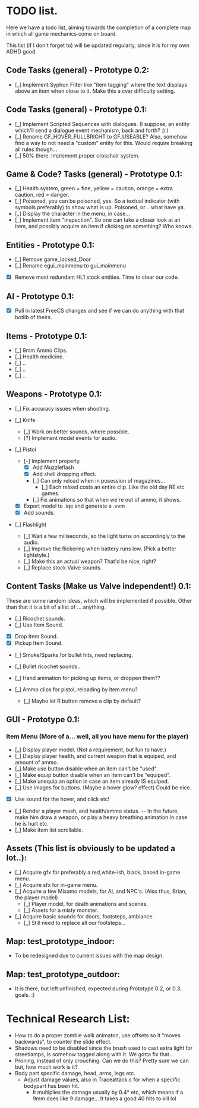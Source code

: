 # TODO list.
Here we have a todo list, aiming towards the completion of a complete map
in which all game mechanics come on board.

This list (if I don't forget to) will be updated regularly, since it is for
my own ADHD good.

## Code Tasks (general) - Prototype 0.2:
- [_] Implement Syphon Filter like "item tagging" where the text displays above an item when close to it. Make this a cvar difficulty setting.

## Code Tasks (general) - Prototype 0.1:
- [_] Implement Scripted Sequences with dialogues. (I suppose, an entity which'll send a dialogue event mechanism, back and forth? :) )
- [_] Rename GF_HOVER_FULLBRIGHT to GF_USEABLE? Also, somehow find a way to not need a "custom" entity for this. Would require breaking all rules though...
- [_] 50% there. Implement proper crosshair system.

## Game & Code? Tasks (general) - Prototype 0.1:
- [_] Health system, green = fine, yellow = caution, orange = extra caution, red = danger.
- [_] Poisoned, you can be poisoned, yes. So a textual indicator (with symbols preferably) to show what is up. Poisoned, or... what have ya.
- [_] Display the character in the menu, in case...
- [_] Implement item "inspection". So one can take a closer look at an item, and possibly acquire an item if clicking on something? Who knows.

## Entities - Prototype 0.1:
- [_] Remove game_locked_Door
- [_] Rename egui_mainmenu to gui_mainmenu
- [X] Remove most redundant HL1 stock entities. Time to clear our code.

## AI - Prototype 0.1:
- [X] Pull in latest FreeCS changes and see if we can do anything with that botlib of theirs.


## Items - Prototype 0.1:
- [_] 9mm Ammo Clips.
- [_] Health medicine.
- [_] ..
- [_] ..
- [_] ..

## Weapons - Prototype 0.1:
- [_] Fix accuracy issues when shooting.

- [_] Knife
  - [_] Work on better sounds, where possible.
  - [?] Implement model events for audio.

- [_] Pistol
  - [-] Implement properly.
    - [X] Add Muzzleflash
    - [X] Add shell dropping effect.
    - [_] Can only reload when in posession of magazines... 
      - [_] Each reload costs an entire clip. Like the old day RE etc games.
    - [_] Fix animations so that when we're out of ammo, it shows.
  - [X] Export model to .iqe and generate a .vvm
  - [X] Add sounds.

- [_] Flashlight
  - [_] Wait a few miliseconds, so the light turns on accordingly to the audio.
  - [_] Improve the flickering when battery runs low. (Pick a better lightstyle.)
  - [_] Make this an actual weapon? That'd be nice, right?
  - [_] Replace stock Valve sounds.

## Content Tasks (Make us Valve independent!) 0.1:
These are some random ideas, which will be implemented if possible.
Other than that it is a bit of a list of ... anything.
- [_] Ricochet sounds.
- [_] Use Item Sound.
- [X] Drop Item Sound.
- [X] Pickup Item Sound.
- [_] Smoke/Sparks for bullet hits, need replacing.
- [_] Bullet ricochet sounds..
- [_] Hand animation for picking up items, or droppen them??

- [_] Ammo clips for pistol, reloading by item menu?
  - [_] Maybe let R button remove a clip by default?

## GUI - Prototype 0.1:
### Item Menu (More of a... well, all you have menu for the player)
- [_] Display player model. (Not a requirement, but fun to have.)
- [_] Display player health, and current weapon that is equiped, and amount of ammo.
- [_] Make use button disable when an item can't be "used".
- [_] Make equip button disable when an item can't be "equiped".
- [_] Make unequip an option in case an item already IS equiped.
- [_] Use images for buttons. (Maybe a hover glow? effect) Could be nice.
- [X] Use sound for the hover, and click etc!
- [_] Render a player mesh, and health/ammo status.
    -- In the future, make him draw a weapon, or play a heavy breathing animation in case he is hurt etc.
- [_] Make item list scrollable.

## Assets (This list is obviously to be updated a lot..):
- [_] Acquire gfx for preferably a red,white-ish, black, based in-game menu.
- [_] Acquire sfx for in-game menu.
- [_] Acquire a few Mixamo models, for AI, and NPC's. (Also thus, Brian, the player model)
  - [_] Player model, for death animations and scenes.
  - [_] Assets for a misty monster.
- [_] Acquire basic sounds for doors, footsteps, ambiance.
  - [_] Still need to replace all our footsteps...

## Map: test_prototype_indoor:
- To be redesigned due to current issues with the map design.

## Map: test_prototype_outdoor:
- It is there, but left unfinished, expected during Prototype 0.2, or 0.3.. goals. :)

# Technical Research List:
- How to do a proper zombie walk animaton, use offsets so it "moves backwards", to counter the slide effect.
- Shadows need to be disabled since the brush used to cast extra light for streetlamps, is somehow tagged along with it.
  We gotta fix that..
- Proning, instead of only crouching. Can we do this? Pretty sure we can but, how much work is it?
- Body part specific damage, head, arms, legs etc.
  - Adjust damage values, also in Traceattack.c for when a specific bodypart has been hit.
    - It multiplies the damage usually by 0.4* etc, which means if a 9mm does like 9 damage... It takes a good 40 hits to kill lol
